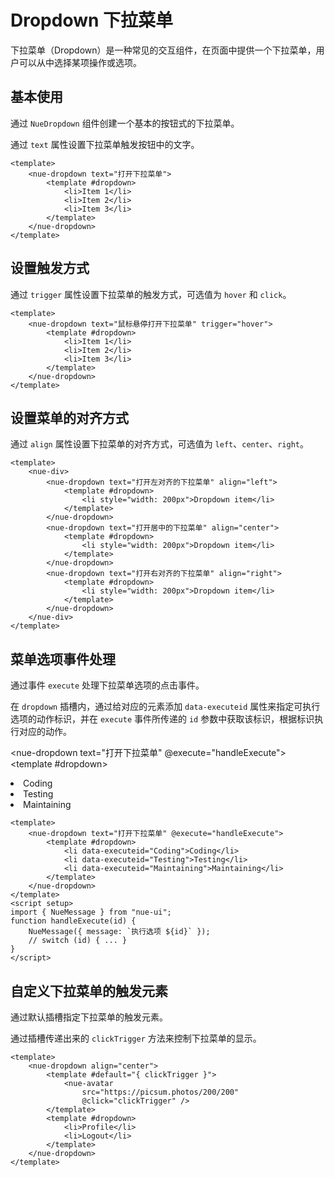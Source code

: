 <script setup>
import { NueMessage } from 'nue-ui'

function handleExecute(id) {
    NueMessage({ message: `执行选项 ${id}`});
}
</script>

# Dropdown 下拉菜单

下拉菜单（Dropdown）是一种常见的交互组件，在页面中提供一个下拉菜单，用户可以从中选择某项操作或选项。

## 基本使用

通过 `NueDropdown` 组件创建一个基本的按钮式的下拉菜单。

通过 `text` 属性设置下拉菜单触发按钮中的文字。

<nue-dropdown text="打开下拉菜单">
    <template #dropdown>
        <li>Item 1</li>
        <li>Item 2</li>
        <li>Item 3</li>
    </template>
</nue-dropdown>

```vue
<template>
    <nue-dropdown text="打开下拉菜单">
        <template #dropdown>
            <li>Item 1</li>
            <li>Item 2</li>
            <li>Item 3</li>
        </template>
    </nue-dropdown>
</template>
```

## 设置触发方式

通过 `trigger` 属性设置下拉菜单的触发方式，可选值为 `hover` 和 `click`。

<nue-dropdown text="鼠标悬停打开下拉菜单" trigger="hover">
    <template #dropdown>
        <li>Item 1</li>
        <li>Item 2</li>
        <li>Item 3</li>
    </template>
</nue-dropdown>

```vue
<template>
    <nue-dropdown text="鼠标悬停打开下拉菜单" trigger="hover">
        <template #dropdown>
            <li>Item 1</li>
            <li>Item 2</li>
            <li>Item 3</li>
        </template>
    </nue-dropdown>
</template>
```

## 设置菜单的对齐方式

通过 `align` 属性设置下拉菜单的对齐方式，可选值为 `left`、`center`、`right`。

<nue-div>
    <nue-dropdown text="打开左对齐的下拉菜单" align="left">
        <template #dropdown>
            <li style="width: 200px">Dropdown item</li>
        </template>
    </nue-dropdown>
    <nue-dropdown text="打开居中的下拉菜单" align="center">
        <template #dropdown>
            <li style="width: 200px">Dropdown item</li>
        </template>
    </nue-dropdown>
    <nue-dropdown text="打开右对齐的下拉菜单" align="right">
        <template #dropdown>
            <li style="width: 200px">Dropdown item</li>
        </template>
    </nue-dropdown>
</nue-div>

```vue
<template>
    <nue-div>
        <nue-dropdown text="打开左对齐的下拉菜单" align="left">
            <template #dropdown>
                <li style="width: 200px">Dropdown item</li>
            </template>
        </nue-dropdown>
        <nue-dropdown text="打开居中的下拉菜单" align="center">
            <template #dropdown>
                <li style="width: 200px">Dropdown item</li>
            </template>
        </nue-dropdown>
        <nue-dropdown text="打开右对齐的下拉菜单" align="right">
            <template #dropdown>
                <li style="width: 200px">Dropdown item</li>
            </template>
        </nue-dropdown>
    </nue-div>
</template>
```

## 菜单选项事件处理

通过事件 `execute` 处理下拉菜单选项的点击事件。

在 `dropdown` 插槽内，通过给对应的元素添加 `data-executeid` 属性来指定可执行选项的动作标识，并在 `execute` 事件所传递的 `id` 参数中获取该标识，根据标识执行对应的动作。

<nue-dropdown text="打开下拉菜单" @execute="handleExecute">
    <template #dropdown>
        <li data-executeid="Coding">Coding</li>
        <li data-executeid="Testing">Testing</li>
        <li data-executeid="Maintaining">Maintaining</li>
    </template>
</nue-dropdown>

```vue
<template>
    <nue-dropdown text="打开下拉菜单" @execute="handleExecute">
        <template #dropdown>
            <li data-executeid="Coding">Coding</li>
            <li data-executeid="Testing">Testing</li>
            <li data-executeid="Maintaining">Maintaining</li>
        </template>
    </nue-dropdown>
</template>
<script setup>
import { NueMessage } from "nue-ui";
function handleExecute(id) {
    NueMessage({ message: `执行选项 ${id}` });
    // switch (id) { ... }
}
</script>
```

## 自定义下拉菜单的触发元素

通过默认插槽指定下拉菜单的触发元素。

通过插槽传递出来的 `clickTrigger` 方法来控制下拉菜单的显示。

<nue-dropdown align="center">
    <template #default="{ clickTrigger }">
        <nue-avatar
            src="https://picsum.photos/200/200"
            @click="clickTrigger" />
    </template>
    <template #dropdown>
        <li>Profile</li>
        <li>Logout</li>
    </template>
</nue-dropdown>

```vue
<template>
    <nue-dropdown align="center">
        <template #default="{ clickTrigger }">
            <nue-avatar
                src="https://picsum.photos/200/200"
                @click="clickTrigger" />
        </template>
        <template #dropdown>
            <li>Profile</li>
            <li>Logout</li>
        </template>
    </nue-dropdown>
</template>
```
